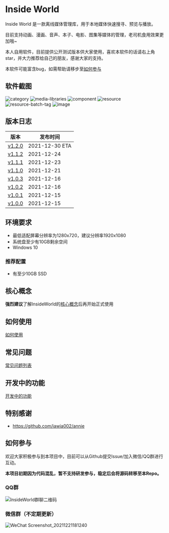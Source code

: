 # Inside World

Inside World 是一款离线媒体管理库，用于本地媒体快速搜寻、预览与播放。

目前支持动画、漫画、音声、本子、电影、图集等媒体的管理，老司机食用效果更加哦~

本人自用软件，目前提供公开测试版本供大家使用，喜欢本软件的话请右上角star，并大力推荐给自己的朋友，感谢大家的支持。

本软件可能富含bug，如需帮助请移步至[如何参与](#如何参与)

## 软件截图

![category](https://user-images.githubusercontent.com/2888789/146939237-295511e1-653b-4896-ba91-1c16fb9069e3.png)
![media-libraries](https://user-images.githubusercontent.com/2888789/146939252-40dfc41e-08fd-4568-90d2-9eac2a9b21de.png)
![component](https://user-images.githubusercontent.com/2888789/146939259-d5e003fe-08a0-44d3-b8ff-b2fd11649602.png)
![resource](https://user-images.githubusercontent.com/2888789/146939268-63ad4fca-f9d5-49c7-9797-9f8acf9bac0a.png)
![resource-batch-tag](https://user-images.githubusercontent.com/2888789/146939360-04e46e12-2547-46fe-aefc-b9198b4185b0.png)
![image](https://user-images.githubusercontent.com/2888789/147719422-8c7d3d4e-372d-42be-a52c-d03b77b12c5b.png)

## 版本日志

| 版本 | 发布时间 |
| ------------- | ------------- |
| [v1.2.0](https://github.com/Bakabase/InsideWorld/milestone/8) | 2021-12-30 ETA |
| [v1.1.2](https://github.com/Bakabase/InsideWorld/releases/tag/v1.1.2) | 2021-12-24 |
| [v1.1.1](https://github.com/Bakabase/InsideWorld/releases/tag/v1.1.1) | 2021-12-23 |
| [v1.1.0](https://github.com/Bakabase/InsideWorld/releases/tag/v1.1.0) | 2021-12-21 |
| [v1.0.3](https://github.com/Bakabase/InsideWorld/releases/tag/v1.0.3) | 2021-12-16 |
| [v1.0.2](https://github.com/Bakabase/InsideWorld/releases/tag/v1.0.2) | 2021-12-16 |
| [v1.0.1](https://github.com/Bakabase/InsideWorld/releases/tag/v1.0.1) | 2021-12-15 | 
| [v1.0.0](https://github.com/Bakabase/InsideWorld/releases/tag/v1.0.0) | 2021-12-15 |

## 环境要求

+ 最低适配屏幕分辨率为1280x720，建议分辨率1920x1080
+ 系统盘至少有10GB剩余空间
+ Windows 10

### 推荐配置

+ 有至少10GB SSD

## 核心概念

**强烈建议**了解InsideWorld的[核心概念](https://github.com/Bakabase/InsideWorld/blob/main/Docs/DEFINITIONS.md)后再开始正式使用

## 如何使用

[如何使用](https://github.com/Bakabase/InsideWorld/blob/main/Docs/HOW-TO-USE.md)

## 常见问题

[常见问题列表](https://github.com/Bakabase/InsideWorld/issues?q=is%3Aissue+sort%3Aupdated-desc+is%3Aclosed+label%3Adocumentation)

## 开发中的功能

[开发中的功能](https://github.com/Bakabase/InsideWorld/milestones)

## 特别感谢

+ https://github.com/iawia002/annie

## 如何参与

欢迎大家积极参与到本项目中，目前可以从Github提交Issue/加入微信/QQ群进行互动。

**本项目初期因为代码混乱，暂不支持研发参与，稳定后会将源码转移至本Repo。**

### QQ群

![InsideWorld群聊二维码](https://user-images.githubusercontent.com/2888789/146117768-7d92af78-37ca-426e-a820-97b896b591eb.png)

### 微信群（不定期更新）

![WeChat Screenshot_20211221181240](https://user-images.githubusercontent.com/2888789/146912454-1f97932c-5ec5-41f5-8402-3cce4d5e0201.png)
